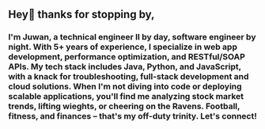 ## Hey👋 thanks for stopping by,

### I'm Juwan, a technical engineer II by day, software engineer by night. With 5+ years of experience, I specialize in web app development, performance optimization, and RESTful/SOAP APIs. My tech stack includes Java, Python, and JavaScript, with a knack for troubleshooting, full-stack development and cloud solutions. When I'm not diving into code or deploying scalable applications, you'll find me analyzing stock market trends, lifting wieghts, or cheering on the Ravens. Football, fitness, and finances – that's my off-duty trinity. Let's connect! ###


<!--
**Juwan-Hollingsworth/Juwan-Hollingsworth** is a ✨ _special_ ✨ repository because its `README.md` (this file) appears on your GitHub profile.

Here are some ideas to get you started:

- 🔭 I’m currently working on ...
- 🌱 I’m currently learning ...
- 👯 I’m looking to collaborate on ...
- 🤔 I’m looking for help with ...
- 💬 Ask me about ...
- 📫 How to reach me: ...
- 😄 Pronouns: ...
- ⚡ Fun fact: ...
-->

